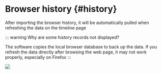 # Browser history {#history}

After importing the browser history, it will be automatically pulled when refreshing the data on the timeline page

::: warning Why are some history records not displayed?

The software copies the local browser database to back up the data. If you refresh the data directly after browsing the web page, it may not work properly, especially on Firefox
:::

![](https://cdn.jsdelivr.net/gh/shion-app/docs/src/public/assets/en/history/history.gif)